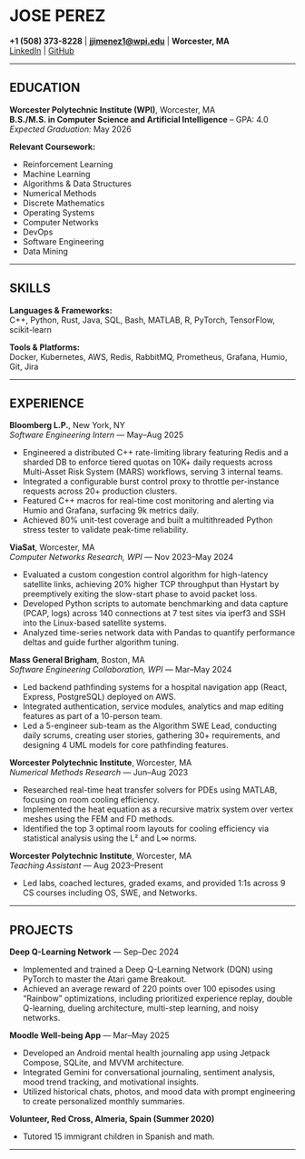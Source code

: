 # JOSE PEREZ

**+1 (508) 373-8228** | **jjimenez1@wpi.edu** | **Worcester, MA**  
[LinkedIn](https://linkedin.com/in/josempj) | [GitHub](https://github.com/josemanuel657)

---

## EDUCATION

**Worcester Polytechnic Institute (WPI)**, Worcester, MA  
**B.S./M.S. in Computer Science and Artificial Intelligence** – GPA: 4.0  
*Expected Graduation:* May 2026  

**Relevant Coursework:**  
- Reinforcement Learning  
- Machine Learning  
- Algorithms & Data Structures  
- Numerical Methods  
- Discrete Mathematics  
- Operating Systems  
- Computer Networks  
- DevOps  
- Software Engineering  
- Data Mining  

---

## SKILLS

**Languages & Frameworks:**  
C++, Python, Rust, Java, SQL, Bash, MATLAB, R, PyTorch, TensorFlow, scikit-learn  

**Tools & Platforms:**  
Docker, Kubernetes, AWS, Redis, RabbitMQ, Prometheus, Grafana, Humio, Git, Jira  

---

## EXPERIENCE

**Bloomberg L.P.**, New York, NY  
*Software Engineering Intern* — May–Aug 2025  
- Engineered a distributed C++ rate-limiting library featuring Redis and a sharded DB to enforce tiered quotas on 10K+ daily requests across Multi-Asset Risk System (MARS) workflows, serving 3 internal teams.  
- Integrated a configurable burst control proxy to throttle per-instance requests across 20+ production clusters.  
- Featured C++ macros for real-time cost monitoring and alerting via Humio and Grafana, surfacing 9k metrics daily.  
- Achieved 80% unit-test coverage and built a multithreaded Python stress tester to validate peak-time reliability.  

**ViaSat**, Worcester, MA  
*Computer Networks Research, WPI* — Nov 2023–May 2024  
- Evaluated a custom congestion control algorithm for high-latency satellite links, achieving 20% higher TCP throughput than Hystart by preemptively exiting the slow-start phase to avoid packet loss.  
- Developed Python scripts to automate benchmarking and data capture (PCAP, logs) across 140 connections at 7 test sites via iperf3 and SSH into the Linux-based satellite systems.  
- Analyzed time-series network data with Pandas to quantify performance deltas and guide further algorithm tuning.  

**Mass General Brigham**, Boston, MA  
*Software Engineering Collaboration, WPI* — Mar–May 2024  
- Led backend pathfinding systems for a hospital navigation app (React, Express, PostgreSQL) deployed on AWS.  
- Integrated authentication, service modules, analytics and map editing features as part of a 10-person team.  
- Led a 5-engineer sub-team as the Algorithm SWE Lead, conducting daily scrums, creating user stories, gathering 30+ requirements, and designing 4 UML models for core pathfinding features.  

**Worcester Polytechnic Institute**, Worcester, MA  
*Numerical Methods Research* — Jun–Aug 2023  
- Researched real-time heat transfer solvers for PDEs using MATLAB, focusing on room cooling efficiency.  
- Implemented the heat equation as a recursive matrix system over vertex meshes using the FEM and FD methods.  
- Identified the top 3 optimal room layouts for cooling efficiency via statistical analysis using the L² and L∞ norms.  

**Worcester Polytechnic Institute**, Worcester, MA  
*Teaching Assistant* — Aug 2023–Present  
- Led labs, coached lectures, graded exams, and provided 1:1s across 9 CS courses including OS, SWE, and Networks.  

---

## PROJECTS

**Deep Q-Learning Network** — Sep–Dec 2024  
- Implemented and trained a Deep Q-Learning Network (DQN) using PyTorch to master the Atari game Breakout.  
- Achieved an average reward of 220 points over 100 episodes using “Rainbow” optimizations, including prioritized experience replay, double Q-learning, dueling architecture, multi-step learning, and noisy networks.  

**Moodle Well-being App** — Mar–May 2025  
- Developed an Android mental health journaling app using Jetpack Compose, SQLite, and MVVM architecture.  
- Integrated Gemini for conversational journaling, sentiment analysis, mood trend tracking, and motivational insights.  
- Utilized historical chats, photos, and mood data with prompt engineering to create personalized monthly summaries.  


**Volunteer, Red Cross, Almeria, Spain (Summer 2020)**  
- Tutored 15 immigrant children in Spanish and math.

---

